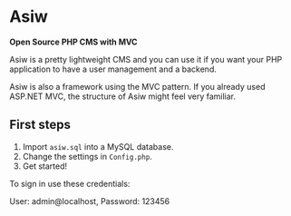 # Asiw
**Open Source PHP CMS with MVC**

Asiw is a pretty lightweight CMS and you can use it if you want your PHP application to have a user management and a backend.

Asiw is also a framework using the MVC pattern. If you already used ASP.NET MVC, the structure of Asiw might feel very familiar.

## First steps

1. Import `asiw.sql` into a MySQL database.
2. Change the settings in `Config.php`.
3. Get started!

To sign in use these credentials:

User: admin@localhost,
Password: 123456